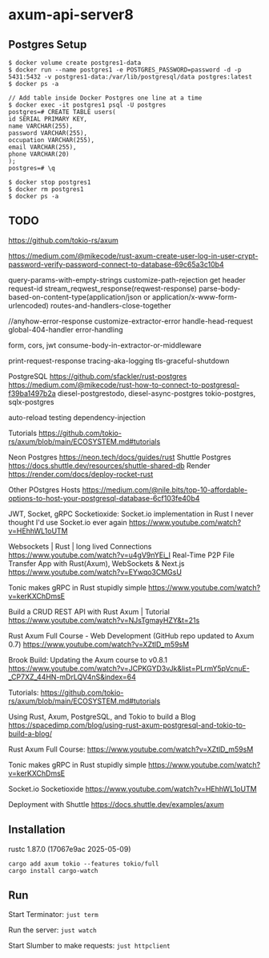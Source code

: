 # axum-api-server8

## Postgres Setup
```
$ docker volume create postgres1-data
$ docker run --name postgres1 -e POSTGRES_PASSWORD=password -d -p 5431:5432 -v postgres1-data:/var/lib/postgresql/data postgres:latest
$ docker ps -a

// Add table inside Docker Postgres one line at a time
$ docker exec -it postgres1 psql -U postgres
postgres=# CREATE TABLE users(
id SERIAL PRIMARY KEY,
name VARCHAR(255),
password VARCHAR(255),
occupation VARCHAR(255),
email VARCHAR(255),
phone VARCHAR(20)
);
postgres=# \q

$ docker stop postgres1
$ docker rm postgres1
$ docker ps -a
```

## TODO
https://github.com/tokio-rs/axum

https://medium.com/@mikecode/rust-axum-create-user-log-in-user-crypt-password-verify-password-connect-to-database-69c65a3c10b4

query-params-with-empty-strings
customize-path-rejection
get header request-id
stream_reqwest_response(reqwest-response)
parse-body-based-on-content-type(application/json or application/x-www-form-urlencoded)
routes-and-handlers-close-together

//anyhow-error-response
customize-extractor-error
handle-head-request
global-404-handler
error-handling

form, cors, jwt
consume-body-in-extractor-or-middleware

print-request-response
tracing-aka-logging
tls-graceful-shutdown

PostgreSQL
https://github.com/sfackler/rust-postgres
https://medium.com/@mikecode/rust-how-to-connect-to-postgresql-f39ba1497b2a
diesel-postgrestodo, diesel-async-postgres
tokio-postgres,
sqlx-postgres

auto-reload
testing
dependency-injection

Tutorials
https://github.com/tokio-rs/axum/blob/main/ECOSYSTEM.md#tutorials

Neon Postgres https://neon.tech/docs/guides/rust
Shuttle Postgres https://docs.shuttle.dev/resources/shuttle-shared-db
Render https://render.com/docs/deploy-rocket-rust

Other POstgres Hosts
https://medium.com/@nile.bits/top-10-affordable-options-to-host-your-postgresql-database-6cf103fe40b4


JWT, Socket, gRPC
Socketioxide: Socket.io implementation in Rust
I never thought I'd use Socket.io ever again https://www.youtube.com/watch?v=HEhhWL1oUTM

Websockets | Rust | long lived Connections 
https://www.youtube.com/watch?v=u4gV9nYEi_I
Real-Time P2P File Transfer App with Rust(Axum), WebSockets & Next.js 
https://www.youtube.com/watch?v=EYwqo3CMGsU

Tonic makes gRPC in Rust stupidly simple
https://www.youtube.com/watch?v=kerKXChDmsE

Build a CRUD REST API with Rust Axum | Tutorial
https://www.youtube.com/watch?v=NJsTgmayHZY&t=21s

Rust Axum Full Course - Web Development (GitHub repo updated to Axum 0.7)
https://www.youtube.com/watch?v=XZtlD_m59sM

Brook Build: Updating the Axum course to v0.8.1
https://www.youtube.com/watch?v=JCPKGYD3vJk&list=PLrmY5pVcnuE-_CP7XZ_44HN-mDrLQV4nS&index=64

Tutorials:
https://github.com/tokio-rs/axum/blob/main/ECOSYSTEM.md#tutorials

Using Rust, Axum, PostgreSQL, and Tokio to build a Blog
https://spacedimp.com/blog/using-rust-axum-postgresql-and-tokio-to-build-a-blog/

Rust Axum Full Course: 
https://www.youtube.com/watch?v=XZtlD_m59sM

Tonic makes gRPC in Rust stupidly simple
https://www.youtube.com/watch?v=kerKXChDmsE

Socket.io Socketioxide
https://www.youtube.com/watch?v=HEhhWL1oUTM

Deployment with Shuttle
https://docs.shuttle.dev/examples/axum

## Installation
rustc 1.87.0 (17067e9ac 2025-05-09)

```
cargo add axum tokio --features tokio/full
cargo install cargo-watch
```

## Run
Start Terminator: `just term`

Run the server: `just watch`

Start Slumber to make requests: `just httpclient`